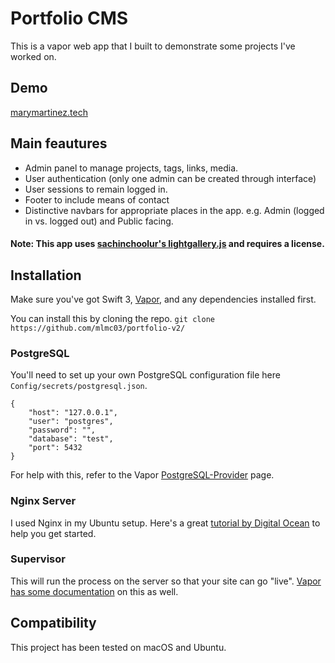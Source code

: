# Portfolio CMS
This is a vapor web app that I built to demonstrate some projects I've worked on.

## Demo
[marymartinez.tech](https://marymartinez.tech)

## Main feautures

* Admin panel to manage projects, tags, links, media.
* User authentication (only one admin can be created through interface)
* User sessions to remain logged in.
* Footer to include means of contact
* Distinctive navbars for appropriate places in the app. e.g. Admin (logged in vs. logged out) and Public facing.

#### Note: This app uses [sachinchoolur's lightgallery.js](https://github.com/sachinchoolur/lightgallery.js) and requires a license.

## Installation

Make sure you've got Swift 3, [Vapor](https://github.com/vapor/vapor), and any dependencies installed first. 

You can install this by cloning the repo. `git clone https://github.com/mlmc03/portfolio-v2/`

### PostgreSQL

You'll need to set up your own PostgreSQL configuration file here `Config/secrets/postgresql.json`.

```
{
    "host": "127.0.0.1",
    "user": "postgres",
    "password": "",
    "database": "test",
    "port": 5432
}
```

For help with this, refer to the Vapor [PostgreSQL-Provider](https://github.com/vapor-community/postgresql-provider) page.

### Nginx Server

I used Nginx in my Ubuntu setup. Here's a great [tutorial by Digital Ocean](https://www.digitalocean.com/community/tutorials/how-to-install-nginx-on-ubuntu-16-04) to help you get started.

### Supervisor

This will run the process on the server so that your site can go "live". [Vapor has some documentation](https://vapor.github.io/documentation/deploy/supervisor.html) on this as well.

## Compatibility

This project has been tested on macOS and Ubuntu.
